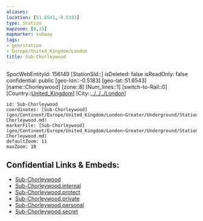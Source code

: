 ```yaml
---
aliases: 
location: [51.6543,-0.5183]
type: Station 
mapzoom: [8,15] 
mapmarker: subway 
tags:
- geo/station
- Europe/United_Kingdom/London
title: Sub-Chorleywood
---
```

SpocWebEntityId: 156149
[StationSId::]
isDeleted: false
isReadOnly: false
confidential: public
[geo-lon::-0.5183]
[geo-lat::51.6543]
[name::Chorleywood]
[zone::8]
[Num_lines::1]
[switch-to-Rail::0]
[Country::[United_Kingdom](geo/Continent/Europe/United_Kingdom.md)]
[City::[../../../London](../../../London)]


```leaflet
id: Sub-Chorleywood
coordinates: [Sub-Chorleywood](geo/Continent/Europe/United_Kingdom/London~Greater/Underground/Station/Sub-Chorleywood.md)
markerFile: [Sub-Chorleywood](geo/Continent/Europe/United_Kingdom/London~Greater/Underground/Station/Sub-Chorleywood.md)
defaultZoom: 11 
maxZoom: 18
```


## Confidential Links & Embeds: 
- [Sub-Chorleywood](../../../../../../../../_public/geo/Continent/Europe/United_Kingdom/London~Greater/Underground/Station/Sub-Chorleywood.md) 
- [Sub-Chorleywood.internal](../../../../../../../../_internal/geo/Continent/Europe/United_Kingdom/London~Greater/Underground/Station/Sub-Chorleywood.internal.md) 
- [Sub-Chorleywood.protect](../../../../../../../../_protect/geo/Continent/Europe/United_Kingdom/London~Greater/Underground/Station/Sub-Chorleywood.protect.md) 
- [Sub-Chorleywood.private](../../../../../../../../_private/geo/Continent/Europe/United_Kingdom/London~Greater/Underground/Station/Sub-Chorleywood.private.md) 
- [Sub-Chorleywood.personal](../../../../../../../../_personal/geo/Continent/Europe/United_Kingdom/London~Greater/Underground/Station/Sub-Chorleywood.personal.md) 
- [Sub-Chorleywood.secret](../../../../../../../../_secret/geo/Continent/Europe/United_Kingdom/London~Greater/Underground/Station/Sub-Chorleywood.secret.md) 

